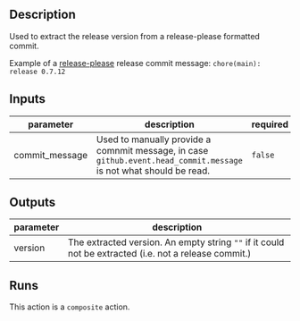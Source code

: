 <!-- action-docs-description -->

## Description

Used to extract the release version from a release-please formatted commit.

<!-- action-docs-description -->

Example of a [release-please](https://github.com/googleapis/release-please) release commit message: `chore(main): release 0.7.12`

<!-- action-docs-inputs -->

## Inputs

| parameter      | description                                                                                                        | required | default |
| -------------- | ------------------------------------------------------------------------------------------------------------------ | -------- | ------- |
| commit_message | Used to manually provide a comnmit message, in case `github.event.head_commit.message` is not what should be read. | `false`  |         |

<!-- action-docs-inputs -->

<!-- action-docs-outputs -->

## Outputs

| parameter | description                                                                                           |
| --------- | ----------------------------------------------------------------------------------------------------- |
| version   | The extracted version. An empty string `""` if it could not be extracted (i.e. not a release commit.) |

<!-- action-docs-outputs -->

<!-- action-docs-runs -->

## Runs

This action is a `composite` action.

<!-- action-docs-runs -->
